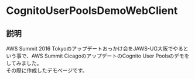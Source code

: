 # CognitoUserPoolsDemoWebClient

## 説明

AWS Summit 2016 Tokyoのアップデートおっかけ会をJAWS-UG大阪でやるという事で、AWS Summit CicagoのアップデートのCognito User Poolsのデモをしてみました。  
その際に作成したデモページです。
